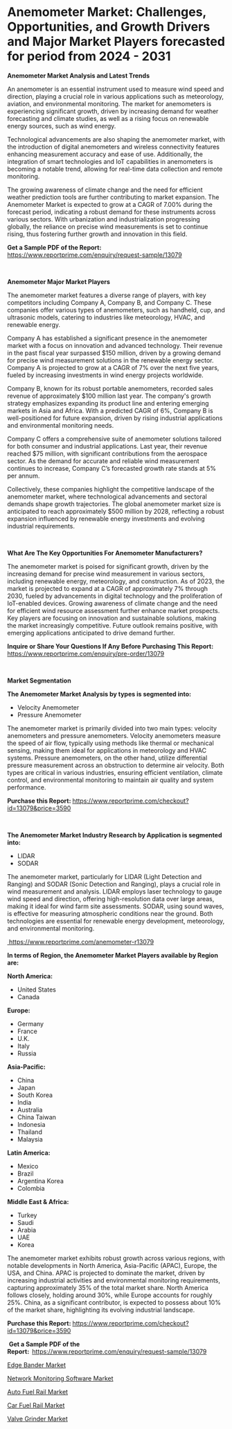 <p><h1>Anemometer Market: Challenges, Opportunities, and Growth Drivers and Major Market Players forecasted for period from 2024 - 2031</h1></p><p><strong>Anemometer Market Analysis and Latest Trends</strong></p>
<p><p>An anemometer is an essential instrument used to measure wind speed and direction, playing a crucial role in various applications such as meteorology, aviation, and environmental monitoring. The market for anemometers is experiencing significant growth, driven by increasing demand for weather forecasting and climate studies, as well as a rising focus on renewable energy sources, such as wind energy.</p><p>Technological advancements are also shaping the anemometer market, with the introduction of digital anemometers and wireless connectivity features enhancing measurement accuracy and ease of use. Additionally, the integration of smart technologies and IoT capabilities in anemometers is becoming a notable trend, allowing for real-time data collection and remote monitoring.</p><p>The growing awareness of climate change and the need for efficient weather prediction tools are further contributing to market expansion. The Anemometer Market is expected to grow at a CAGR of 7.00% during the forecast period, indicating a robust demand for these instruments across various sectors. With urbanization and industrialization progressing globally, the reliance on precise wind measurements is set to continue rising, thus fostering further growth and innovation in this field.</p></p>
<p><strong>Get a Sample PDF of the Report:&nbsp;</strong> <a href="https://www.reportprime.com/enquiry/request-sample/13079">https://www.reportprime.com/enquiry/request-sample/13079</a></p>
<p>&nbsp;</p>
<p><strong>Anemometer Major Market Players</strong></p>
<p><p>The anemometer market features a diverse range of players, with key competitors including Company A, Company B, and Company C. These companies offer various types of anemometers, such as handheld, cup, and ultrasonic models, catering to industries like meteorology, HVAC, and renewable energy.</p><p>Company A has established a significant presence in the anemometer market with a focus on innovation and advanced technology. Their revenue in the past fiscal year surpassed $150 million, driven by a growing demand for precise wind measurement solutions in the renewable energy sector. Company A is projected to grow at a CAGR of 7% over the next five years, fueled by increasing investments in wind energy projects worldwide.</p><p>Company B, known for its robust portable anemometers, recorded sales revenue of approximately $100 million last year. The company's growth strategy emphasizes expanding its product line and entering emerging markets in Asia and Africa. With a predicted CAGR of 6%, Company B is well-positioned for future expansion, driven by rising industrial applications and environmental monitoring needs.</p><p>Company C offers a comprehensive suite of anemometer solutions tailored for both consumer and industrial applications. Last year, their revenue reached $75 million, with significant contributions from the aerospace sector. As the demand for accurate and reliable wind measurement continues to increase, Company C’s forecasted growth rate stands at 5% per annum.</p><p>Collectively, these companies highlight the competitive landscape of the anemometer market, where technological advancements and sectoral demands shape growth trajectories. The global anemometer market size is anticipated to reach approximately $500 million by 2028, reflecting a robust expansion influenced by renewable energy investments and evolving industrial requirements.</p></p>
<p>&nbsp;</p>
<p><strong>What Are The Key Opportunities For Anemometer Manufacturers?</strong></p>
<p><p>The anemometer market is poised for significant growth, driven by the increasing demand for precise wind measurement in various sectors, including renewable energy, meteorology, and construction. As of 2023, the market is projected to expand at a CAGR of approximately 7% through 2030, fueled by advancements in digital technology and the proliferation of IoT-enabled devices. Growing awareness of climate change and the need for efficient wind resource assessment further enhance market prospects. Key players are focusing on innovation and sustainable solutions, making the market increasingly competitive. Future outlook remains positive, with emerging applications anticipated to drive demand further.</p></p>
<p><strong>Inquire or Share Your Questions If Any Before Purchasing This Report:</strong> <a href="https://www.reportprime.com/enquiry/pre-order/13079">https://www.reportprime.com/enquiry/pre-order/13079</a></p>
<p>&nbsp;</p>
<p><strong>Market Segmentation</strong></p>
<p><strong>The Anemometer Market Analysis by types is segmented into:</strong></p>
<p><ul><li>Velocity Anemometer</li><li>Pressure Anemometer</li></ul></p>
<p><p>The anemometer market is primarily divided into two main types: velocity anemometers and pressure anemometers. Velocity anemometers measure the speed of air flow, typically using methods like thermal or mechanical sensing, making them ideal for applications in meteorology and HVAC systems. Pressure anemometers, on the other hand, utilize differential pressure measurement across an obstruction to determine air velocity. Both types are critical in various industries, ensuring efficient ventilation, climate control, and environmental monitoring to maintain air quality and system performance.</p></p>
<p><strong>Purchase this Report:&nbsp;</strong><a href="https://www.reportprime.com/checkout?id=13079&price=3590">https://www.reportprime.com/checkout?id=13079&price=3590</a></p>
<p>&nbsp;</p>
<p><strong>The Anemometer Market Industry Research by Application is segmented into:</strong></p>
<p><ul><li>LIDAR</li><li>SODAR</li></ul></p>
<p><p>The anemometer market, particularly for LIDAR (Light Detection and Ranging) and SODAR (Sonic Detection and Ranging), plays a crucial role in wind measurement and analysis. LIDAR employs laser technology to gauge wind speed and direction, offering high-resolution data over large areas, making it ideal for wind farm site assessments. SODAR, using sound waves, is effective for measuring atmospheric conditions near the ground. Both technologies are essential for renewable energy development, meteorology, and environmental monitoring.</p></p>
<p><a href="https://www.reportprime.com/anemometer-r13079">&nbsp;https://www.reportprime.com/anemometer-r13079</a></p>
<p><strong>In terms of Region, the Anemometer Market Players available by Region are:</strong></p>
<p>
    <p> <strong> North America: </strong>
        <ul>
            <li>United States</li>
            <li>Canada</li>
        </ul>
        </p> 
    <p> <strong> Europe: </strong>
        <ul>
            <li>Germany</li>
            <li>France</li>
            <li>U.K.</li>
            <li>Italy</li>
            <li>Russia</li>
        </ul>
        </p> 
    <p> <strong> Asia-Pacific: </strong>
        <ul>
            <li>China</li>
            <li>Japan</li>
            <li>South Korea</li>
            <li>India</li>
            <li>Australia</li>
            <li>China Taiwan</li>
            <li>Indonesia</li>
            <li>Thailand</li>
            <li>Malaysia</li>
        </ul>
        </p> 
    <p> <strong> Latin America: </strong>
        <ul>
            <li>Mexico</li>
            <li>Brazil</li>
            <li>Argentina Korea</li>
            <li>Colombia</li>
        </ul>
        </p> 
    <p> <strong> Middle East & Africa: </strong>
        <ul>
            <li>Turkey</li>
            <li>Saudi</li>
            <li>Arabia</li>
            <li>UAE</li>
            <li>Korea</li>
        </ul>
    </p>
    </p>
<p><p>The anemometer market exhibits robust growth across various regions, with notable developments in North America, Asia-Pacific (APAC), Europe, the USA, and China. APAC is projected to dominate the market, driven by increasing industrial activities and environmental monitoring requirements, capturing approximately 35% of the total market share. North America follows closely, holding around 30%, while Europe accounts for roughly 25%. China, as a significant contributor, is expected to possess about 10% of the market share, highlighting its evolving industrial landscape.</p></p>
<p><strong>Purchase this Report: </strong><a href="https://www.reportprime.com/checkout?id=13079&price=3590">https://www.reportprime.com/checkout?id=13079&price=3590</a></p>
<p>&nbsp;<strong>Get a Sample PDF of the Report:&nbsp;&nbsp;</strong><a href="https://www.reportprime.com/enquiry/request-sample/13079">https://www.reportprime.com/enquiry/request-sample/13079</a></p>
<p><strong></strong></p>
<p><p><a href="https://issuu.com/reportprime-2/docs/edge-bander-market-size-2030.pptx_c9b60e6c3928fc">Edge Bander Market</a></p><p><a href="https://medium.com/@jewelmohr25/network-monitoring-software-market-a-global-and-regional-analysis-focus-on-end-user-product-5b7ecdcaaa0b">Network Monitoring Software Market</a></p><p><a href="https://www.linkedin.com/pulse/insights-auto-fuel-rail-market-size-which-expanding-52-vz3he?trackingId=VC6mnisPROeBIKrorXUkrg%3D%3D">Auto Fuel Rail Market</a></p><p><a href="https://www.linkedin.com/pulse/future-trends-global-car-fuel-rail-market-insights-analysis-o8lse?trackingId=EO9lLiIPTQeSyBOtqhIgBg%3D%3D">Car Fuel Rail Market</a></p><p><a href="https://issuu.com/reportprime-2/docs/valve-grinder-market-size-2030.pptx_1d7fa440b5bbf4">Valve Grinder Market</a></p></p>